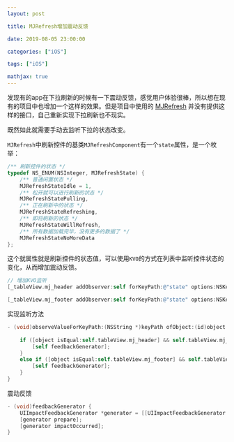 ```yaml
---
layout: post

title: MJRefresh增加震动反馈

date: 2019-08-05 23:00:00

categories: ["iOS"]

tags: ["iOS"]

mathjax: true
---
```


发现有的app在下拉刷新的时候有一下震动反馈，感觉用户体验很棒，所以想在现有的项目中也增加一个这样的效果。但是项目中使用的 [MJRefresh](https://github.com/CoderMJLee/MJRefresh) 并没有提供这样的接口，自己重新实现下拉刷新也不现实。

既然如此就需要手动去监听下拉的状态改变。

`MJRefresh`中刷新控件的基类`MJRefreshComponent`有一个`state`属性，是一个枚举：

```objectivec
/** 刷新控件的状态 */
typedef NS_ENUM(NSInteger, MJRefreshState) {
    /** 普通闲置状态 */
    MJRefreshStateIdle = 1,
    /** 松开就可以进行刷新的状态 */
    MJRefreshStatePulling,
    /** 正在刷新中的状态 */
    MJRefreshStateRefreshing,
    /** 即将刷新的状态 */
    MJRefreshStateWillRefresh,
    /** 所有数据加载完毕，没有更多的数据了 */
    MJRefreshStateNoMoreData
};
```

这个就属性就是刷新控件的状态值，可以使用`KVO`的方式在列表中监听控件状态的变化，从而增加震动反馈。

```objectivec
// 增加KVO监听
[_tableView.mj_header addObserver:self forKeyPath:@"state" options:NSKeyValueObservingOptionNew context:nil];

[_tableView.mj_footer addObserver:self forKeyPath:@"state" options:NSKeyValueObservingOptionNew context:nil];
```

实现监听方法

```objectivec
- (void)observeValueForKeyPath:(NSString *)keyPath ofObject:(id)object change:(NSDictionary<NSString *,id> *)change context:(void *)context {
    
    if ([object isEqual:self.tableView.mj_header] && self.tableView.mj_header.state == MJRefreshStatePulling) {
        [self feedbackGenerator];
    }
    else if ([object isEqual:self.tableView.mj_footer] && self.tableView.mj_footer.state == MJRefreshStatePulling) {
        [self feedbackGenerator];
    }
}
```

震动反馈

```objectivec
- (void)feedbackGenerator {
    UIImpactFeedbackGenerator *generator = [[UIImpactFeedbackGenerator alloc] initWithStyle:UIImpactFeedbackStyleMedium];
    [generator prepare];
    [generator impactOccurred];
}
```

